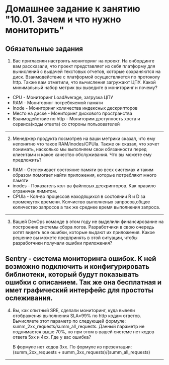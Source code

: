 # Домашнее задание к занятию "10.01. Зачем и что нужно мониторить"

## Обязательные задания

1. Вас пригласили настроить мониторинг на проект. На онбординге вам рассказали, что проект представляет из себя 
платформу для вычислений с выдачей текстовых отчетов, которые сохраняются на диск. Взаимодействие с платформой 
осуществляется по протоколу http. Также вам отметили, что вычисления загружают ЦПУ. Какой минимальный набор метрик вы
выведите в мониторинг и почему?

  - CPU - Мониторинг LoadAverage, загрузка ЦПУ   
  - RAM - Мониторинг потребляемой памяти
  - Inode - Мониторинг  количества индексных дескрипторов
  - Место на диске - Мониторинг  дискового пространства  
  - Взаимодействие по http - Мониторим доступность хоста и сервиса(коды ответа) со стороны пользователей 
---
2. Менеджер продукта посмотрев на ваши метрики сказал, что ему непонятно что такое RAM/inodes/CPUla. Также он сказал, 
что хочет понимать, насколько мы выполняем свои обязанности перед клиентами и какое качество обслуживания. Что вы 
можете ему предложить?

  - RAM - Отслеживает состояние памяти во всех системах и таким образом помогает найти приложения, которые потребляют много памяти
  - inodes - Показатель кол-ва файловых дескрипторов. Как правило ограничен лимитом.
  - CPUla - Кол-во процессов находящихся в состоянии R и D за промежуток времени.
Колчиство выполненых запросов,общее количество запросов а так же среднее время выполнения запроса.
---
3. Вашей DevOps команде в этом году не выделили финансирование на построение системы сбора логов. Разработчики в свою 
очередь хотят видеть все ошибки, которые выдают их приложения. Какое решение вы можете предпринять в этой ситуации, 
чтобы разработчики получали ошибки приложения?

Sentry - система мониторинга ошибок. К ней возможно подключить и конфигурировать библиотеки, который будут показывать ошибки с описанием. Так же она бесплатная и имет графический интерфейс для простоты ослеживания.
---
4. Вы, как опытный SRE, сделали мониторинг, куда вывели отображения выполнения SLA=99% по http кодам ответов. 
Вычисляете этот параметр по следующей формуле: summ_2xx_requests/summ_all_requests. Данный параметр не поднимается выше 
70%, но при этом в вашей системе нет кодов ответа 5xx и 4xx. Где у вас ошибка?

   В формуле нет кодов 3хх. По формуле из презентации:  
   (summ_2xx_requests + summ_3xx_requests)/(summ_all_requests)  
---

